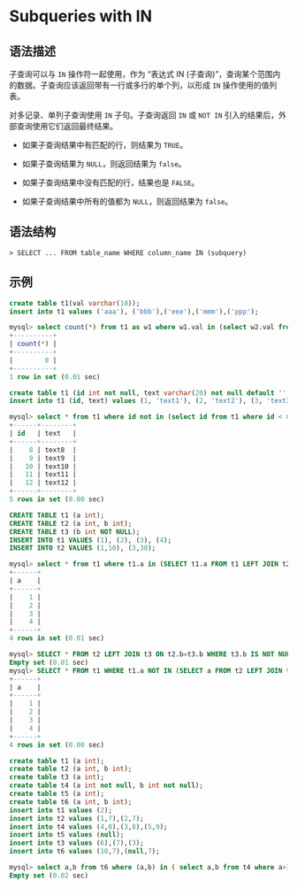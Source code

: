 # **Subqueries with IN**

## **语法描述**

子查询可以与 `IN` 操作符一起使用，作为 “表达式 IN (子查询)”，查询某个范围内的数据。子查询应该返回带有一行或多行的单个列，以形成 `IN` 操作使用的值列表。

对多记录、单列子查询使用 `IN` 子句。子查询返回 `IN` 或 `NOT IN` 引入的结果后，外部查询使用它们返回最终结果。

* 如果子查询结果中有匹配的行，则结果为 `TRUE`。

* 如果子查询结果为 `NULL`，则返回结果为 `false`。

* 如果子查询结果中没有匹配的行，结果也是 `FALSE`。

* 如果子查询结果中所有的值都为 `NULL`，则返回结果为 `false`。

## **语法结构**

```
> SELECT ... FROM table_name WHERE column_name IN (subquery)
```

## **示例**

```sql
create table t1(val varchar(10));
insert into t1 values ('aaa'), ('bbb'),('eee'),('mmm'),('ppp');

mysql> select count(*) from t1 as w1 where w1.val in (select w2.val from t1 as w2 where w2.val like 'm%') and w1.val in (select w3.val from t1 as w3 where w3.val like 'e%');
+----------+
| count(*) |
+----------+
|        0 |
+----------+
1 row in set (0.01 sec)
```

```sql
create table t1 (id int not null, text varchar(20) not null default '', primary key (id));
insert into t1 (id, text) values (1, 'text1'), (2, 'text2'), (3, 'text3'), (4, 'text4'), (5, 'text5'), (6, 'text6'), (7, 'text7'), (8, 'text8'), (9, 'text9'), (10, 'text10'), (11, 'text11'), (12, 'text12');

mysql> select * from t1 where id not in (select id from t1 where id < 8);
+------+--------+
| id   | text   |
+------+--------+
|    8 | text8  |
|    9 | text9  |
|   10 | text10 |
|   11 | text11 |
|   12 | text12 |
+------+--------+
5 rows in set (0.00 sec)
```

```sql
CREATE TABLE t1 (a int);
CREATE TABLE t2 (a int, b int);
CREATE TABLE t3 (b int NOT NULL);
INSERT INTO t1 VALUES (1), (2), (3), (4);
INSERT INTO t2 VALUES (1,10), (3,30);

mysql> select * from t1 where t1.a in (SELECT t1.a FROM t1 LEFT JOIN t2 ON t2.a=t1.a);
+------+
| a    |
+------+
|    1 |
|    2 |
|    3 |
|    4 |
+------+
4 rows in set (0.01 sec)

mysql> SELECT * FROM t2 LEFT JOIN t3 ON t2.b=t3.b WHERE t3.b IS NOT NULL OR t2.a > 10;
Empty set (0.01 sec)
mysql> SELECT * FROM t1 WHERE t1.a NOT IN (SELECT a FROM t2 LEFT JOIN t3 ON t2.b=t3.b WHERE t3.b IS NOT NULL OR t2.a > 10);
+------+
| a    |
+------+
|    1 |
|    2 |
|    3 |
|    4 |
+------+
4 rows in set (0.00 sec)
```

```sql
create table t1 (a int);
create table t2 (a int, b int);
create table t3 (a int);
create table t4 (a int not null, b int not null);
create table t5 (a int);
create table t6 (a int, b int);
insert into t1 values (2);
insert into t2 values (1,7),(2,7);
insert into t4 values (4,8),(3,8),(5,9);
insert into t5 values (null);
insert into t3 values (6),(7),(3);
insert into t6 values (10,7),(null,7);

mysql> select a,b from t6 where (a,b) in ( select a,b from t4 where a>3);
Empty set (0.02 sec)
```
